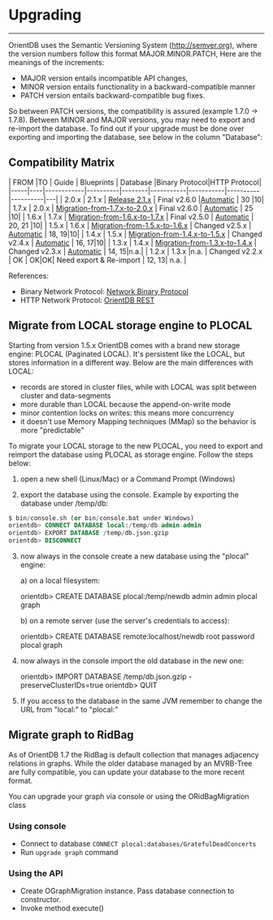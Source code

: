 # Upgrading
_____

OrientDB uses the Semantic Versioning System (http://semver.org), where the version numbers follow this format MAJOR.MINOR.PATCH,
Here are the meanings of the increments:

- MAJOR version entails incompatible API changes,
- MINOR version entails functionality in a backward-compatible manner
- PATCH version entails backward-compatible bug fixes.

So between PATCH versions, the compatibility is assured (example 1.7.0 -> 1.7.8). Between MINOR and MAJOR versions, you may need to export and re-import the database. To find out if your upgrade must be done over exporting and importing the database, see below in the column "Database":


## Compatibility Matrix

| FROM |TO | Guide | Blueprints | Database |Binary Protocol|HTTP Protocol|
|-----|----|------------|----------|--------|-----------|-----------|----------|----------|---|
| 2.0.x | 2.1.x | [Release 2.1.x](Release-2.1.0.md) | Final v2.6.0 |[Automatic](Backward-compatibility.md) | 30 |10|
| 1.7.x | 2.0.x | [Migration-from-1.7.x-to-2.0.x](Migration-from-1.7.x-to-2.0.x.md) | Final v2.6.0 | [Automatic](Backward-compatibility.md) | 25 |10|
| 1.6.x | 1.7.x | [Migration-from-1.6.x-to-1.7.x](Migration-from-1.6.x-to-1.7.x.md) | Final v2.5.0 | [Automatic](Backward-compatibility.md) | 20, 21 |10|
| 1.5.x | 1.6.x | [Migration-from-1.5.x-to-1.6.x](Migration-from-1.5.x-to-1.6.x.md) | Changed v2.5.x | [Automatic](Backward-compatibility.md) | 18, 19|10|
| 1.4.x | 1.5.x | [Migration-from-1.4.x-to-1.5.x](Migration-from-1.4.x-to-1.5.x.md) | Changed v2.4.x | [Automatic](Backward-compatibility.md) | 16, 17|10|
| 1.3.x | 1.4.x | [Migration-from-1.3.x-to-1.4.x](Migration-from-1.3.x-to-1.4.x.md) | Changed v2.3.x | [Automatic](Backward-compatibility.md) | 14, 15|n.a.|
| 1.2.x | 1.3.x |n.a. | Changed v2.2.x | OK | OK|OK| Need export & Re-import | 12, 13| n.a. |

References:

- Binary Network Protocol: [Network Binary Protocol](Network-Binary-Protocol.md)
- HTTP Network Protocol: [OrientDB REST](OrientDB-REST.md)

## Migrate from LOCAL storage engine to PLOCAL
Starting from version 1.5.x OrientDB comes with a brand new storage engine: PLOCAL (Paginated LOCAL). It's persistent like the LOCAL, but stores information in a different way. Below are the main differences with LOCAL:
 - records are stored in cluster files, while with LOCAL was split between cluster and data-segments
 - more durable than LOCAL because the append-on-write mode
 - minor contention locks on writes: this means more concurrency
 - it doesn't use Memory Mapping techniques (MMap) so the behavior is more "predictable"

To migrate your LOCAL storage to the new PLOCAL, you need to export and reimport the database using PLOCAL as storage engine. Follow the steps below:

1) open a new shell (Linux/Mac) or a Command Prompt (Windows)

2) export the database using the console. Example by exporting the database under /temp/db:

```sql
$ bin/console.sh (or bin/console.bat under Windows)
orientdb> CONNECT DATABASE local:/temp/db admin admin
orientdb> EXPORT DATABASE /temp/db.json.gzip
orientdb> DISCONNECT
```

3) now always in the console create a new database using the "plocal" engine:

   a) on a local filesystem:

      orientdb> CREATE DATABASE plocal:/temp/newdb admin admin plocal graph

   b) on a remote server (use the server's credentials to access):

      orientdb> CREATE DATABASE remote:localhost/newdb root password plocal graph

4) now always in the console import the old database in the new one:

    orientdb> IMPORT DATABASE /temp/db.json.gzip -preserveClusterIDs=true
    orientdb> QUIT

5) If you access to the database in the same JVM remember to change the URL from "local:" to "plocal:"

## Migrate graph to RidBag
As of OrientDB 1.7 the RidBag is default collection that manages adjacency relations in graphs. While the older database managed by an MVRB-Tree are fully compatible, you can update your database to the more recent format.

You can upgrade your graph via console or using the ORidBagMigration class

### Using console
+ Connect to database `CONNECT plocal:databases/GratefulDeadConcerts`
+ Run `upgrade graph` command

### Using the API
+ Create OGraphMigration instance. Pass database connection to constructor.
+ Invoke method execute()

